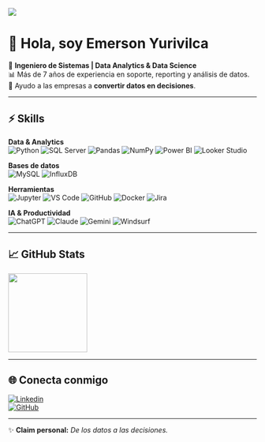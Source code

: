 ![](https://komarev.com/ghpvc/?username=ericaldi&color=006bed)

# 👋 Hola, soy Emerson Yurivilca  

🎯 **Ingeniero de Sistemas | Data Analytics & Data Science**  
📊 Más de 7 años de experiencia en soporte, reporting y análisis de datos.  
🚀 Ayudo a las empresas a **convertir datos en decisiones**.  

---

## ⚡ Skills  

**Data & Analytics**  
![Python](https://img.shields.io/badge/-Python-333333?style=flat&logo=python)
![SQL Server](https://img.shields.io/badge/-SQL%20Server-333333?style=flat&logo=microsoftsqlserver&logoColor=CC2927)
![Pandas](https://img.shields.io/badge/-Pandas-333333?style=flat&logo=pandas)
![NumPy](https://img.shields.io/badge/-NumPy-333333?style=flat&logo=numpy)
![Power BI](https://img.shields.io/badge/-PowerBI-333333?style=flat&logo=powerbi)
![Looker Studio](https://img.shields.io/badge/-Looker%20Studio-333333?style=flat&logo=google-data-studio)

**Bases de datos**  
![MySQL](https://img.shields.io/badge/-MySQL-333333?style=flat&logo=mysql)
![InfluxDB](https://img.shields.io/badge/-InfluxDB-333333?style=flat&logo=influxdb)

**Herramientas**  
![Jupyter](https://img.shields.io/badge/-Jupyter-333333?style=flat&logo=jupyter)
![VS Code](https://img.shields.io/badge/-VS%20Code-333333?style=flat&logo=visual-studio-code&logoColor=007ACC)
![GitHub](https://img.shields.io/badge/-GitHub-333333?style=flat&logo=github)
![Docker](https://img.shields.io/badge/-Docker-333333?style=flat&logo=docker)
![Jira](https://img.shields.io/badge/-Jira-333333?style=flat&logo=jira&logoColor=0052CC)

**IA & Productividad**  
![ChatGPT](https://img.shields.io/badge/-ChatGPT-333333?style=flat&logo=openai&logoColor=white)
![Claude](https://img.shields.io/badge/-Claude-333333?style=flat&logo=anthropic&logoColor=white)
![Gemini](https://img.shields.io/badge/-Gemini-333333?style=flat&logo=googlegemini&logoColor=4285F4)
![Windsurf](https://img.shields.io/badge/-Windsurf-333333?style=flat&logo=sailboat&logoColor=white)

---

## 📈 GitHub Stats  

<a href="https://github.com/ericaldi" title="Perfil de Emerson">
  <img height="160em" src="https://github-readme-stats.vercel.app/api?username=ericaldi&theme=dracula&show_icons=true" />
</a>

---

## 🌐 Conecta conmigo  

[![Linkedin](https://img.shields.io/badge/-emersonyurivilca-blue?style=flat-square&logo=Linkedin&logoColor=white)](https://www.linkedin.com/in/emersonyurivilca)  
[![GitHub](https://img.shields.io/github/followers/ericaldi?label=follow&style=social)](https://github.com/ericaldi)  

---

✨ **Claim personal:** *De los datos a las decisiones.*  
